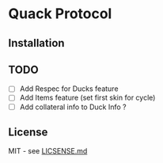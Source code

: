 # Quack Protocol



## Installation


## TODO 
- [ ] Add Respec for Ducks feature
- [ ] Add Items feature (set first skin for cycle)
- [ ] Add collateral info to Duck Info ?
## License
MIT - see [LICSENSE.md](LICENSE.md)
